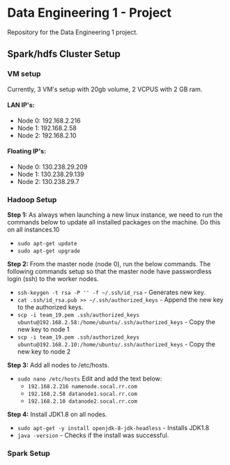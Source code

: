 # Data Engineering 1 - Project
Repository for the Data Engineering 1 project.

## Spark/hdfs Cluster Setup
### VM setup
Currently, 3 VM's setup with 20gb volume, 2 VCPUS with 2 GB ram.

#### LAN IP's:
* Node 0: 192.168.2.216
* Node 1: 192.168.2.58
* Node 2: 192.168.2.10

#### Floating IP's:
* Node 0: 130.238.29.209
* Node 1: 130.238.29.139
* Node 2: 130.238.29.7

### Hadoop Setup
**Step 1:** As always when launching a new linux instance, we need to run the commands below to update all installed packages on the machine. Do this on all instances.10
- ```sudo apt-get update```
- ```sudo apt-get upgrade ```

**Step 2:** From the master node (node 0), run the below commands. The following commands setup so that the master node have passwordless login (ssh) to the worker nodes.
- ```ssh-keygen -t rsa -P '' -f ~/.ssh/id_rsa``` - Generates new key.
- ```cat .ssh/id_rsa.pub >> ~/.ssh/authorized_keys``` - Append the new key to the authorized keys.
- ```scp -i team_19.pem .ssh/authorized_keys ubuntu@192.168.2.58:/home/ubuntu/.ssh/authorized_keys``` - Copy the new key to node 1
- ```scp -i team_19.pem .ssh/authorized_keys ubuntu@192.168.2.10:/home/ubuntu/.ssh/authorized_keys``` - Copy the new key to node 2

**Step 3:** Add all nodes to /etc/hosts.
- ```sudo nano /etc/hosts``` Edit and add the text below:
  - ```192.168.2.216 namenode.socal.rr.com```
  - ```192.168.2.58 datanode1.socal.rr.com```
  - ```192.168.2.10 datanode2.socal.rr.com```

**Step 4:** Install JDK1.8 on all nodes.
- ```sudo apt-get -y install openjdk-8-jdk-headless``` - Installs JDK1.8
- ```java -version``` - Checks if the install was successful. 

### Spark Setup
